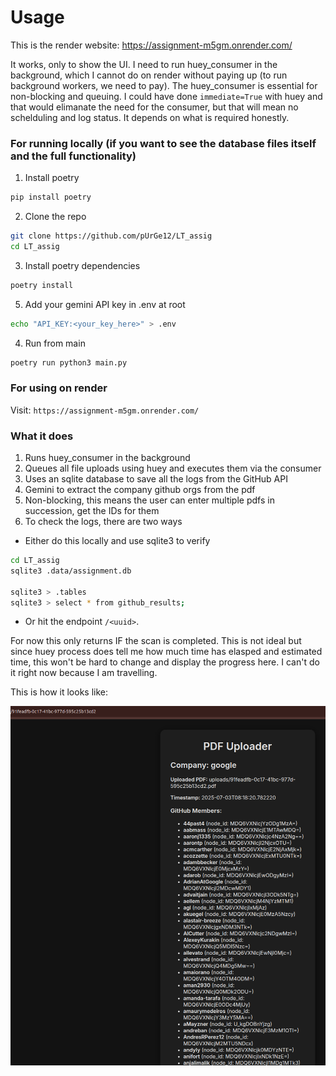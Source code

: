# Usage

This is the render website: https://assignment-m5gm.onrender.com/

It works, only to show the UI. I need to run huey_consumer in the background, which I cannot do on render without paying up (to run background workers, we need to pay). The huey_consumer is essential for non-blocking and queuing. I could have done `immediate=True` with huey and that would elimanate the need for the consumer, but that will mean no schelduling and log status. It depends on what is required honestly.

### For running locally (if you want to see the database files itself and the full functionality)

1. Install poetry

```sh
pip install poetry
```

2. Clone the repo

```sh
git clone https://github.com/pUrGe12/LT_assig
cd LT_assig
```

3. Install poetry dependencies

```sh
poetry install
```

5. Add your gemini API key in .env at root

```sh
echo "API_KEY:<your_key_here>" > .env
```

4. Run from main

```sh
poetry run python3 main.py
```

### For using on render

Visit: `https://assignment-m5gm.onrender.com/`

### What it does

1. Runs huey_consumer in the background
2. Queues all file uploads using huey and executes them via the consumer
3. Uses an sqlite database to save all the logs from the GitHub API
4. Gemini to extract the company github orgs from the pdf
5. Non-blocking, this means the user can enter multiple pdfs in succession, get the IDs for them
6. To check the logs, there are two ways

- Either do this locally and use sqlite3 to verify

```sh
cd LT_assig
sqlite3 .data/assignment.db

sqlite3 > .tables
sqlite3 > select * from github_results; 
```

- Or hit the endpoint `/<uuid>`. 

For now this only returns IF the scan is completed. This is not ideal but since huey process does tell me how much time has elasped and estimated time, this won't be hard to change and display the progress here. I can't do it right now because I am travelling.

This is how it looks like:

![image](./images/fetch_image.png)

